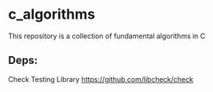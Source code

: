 # c_algorithms
This repository is a collection of fundamental algorithms in C

## Deps:
Check Testing Library
https://github.com/libcheck/check
